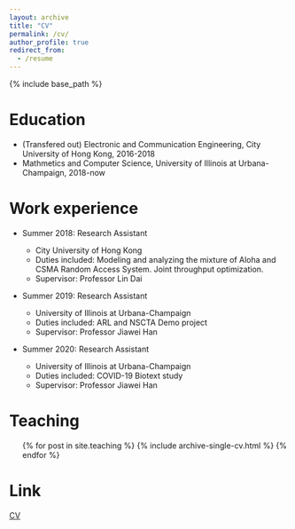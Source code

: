 ```yaml
---
layout: archive
title: "CV"
permalink: /cv/
author_profile: true
redirect_from:
  - /resume
---
```


{% include base_path %}

Education
======
* (Transfered out) Electronic and Communication Engineering, City University of Hong Kong, 2016-2018
* Mathmetics and Computer Science, University of Illinois at Urbana-Champaign, 2018-now

Work experience
======
* Summer 2018: Research Assistant
  * City University of Hong Kong
  * Duties included: Modeling and analyzing the mixture of Aloha and CSMA Random Access System. Joint throughput optimization.
  * Supervisor: Professor Lin Dai

* Summer 2019: Research Assistant
  * University of Illinois at Urbana-Champaign
  * Duties included: ARL and NSCTA Demo project
  * Supervisor: Professor Jiawei Han

* Summer 2020: Research Assistant
  * University of Illinois at Urbana-Champaign
  * Duties included: COVID-19 Biotext study
  * Supervisor: Professor Jiawei Han

Teaching
======
  <ul>{% for post in site.teaching %}
    {% include archive-single-cv.html %}
  {% endfor %}</ul>
  
Link
======
[CV](/files/New_CV.pdf)
